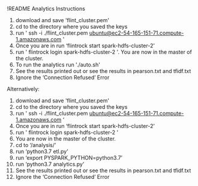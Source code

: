 !README
Analytics Instructions

1. download and save 'flint_cluster.pem'
2. cd to the directory where you saved the keys
3. run ' ssh -i ./flint_cluster.pem ubuntu@ec2-54-165-151-71.compute-1.amazonaws.com '
4. Once you are in run ‘flintrock start spark-hdfs-cluster-2’
5. run ' flintrock login spark-hdfs-cluster-2 '. You are now in the master of the cluster.
6. To run the analytics run './auto.sh'
7. See the results printed out or see the results in pearson.txt and tfidf.txt
8. Ignore the ‘Connection Refused’ Error

Alternatively:
1. download and save 'flint_cluster.pem'
2. cd to the directory where you saved the keys
3. run ' ssh -i ./flint_cluster.pem ubuntu@ec2-54-165-151-71.compute-1.amazonaws.com ‘
4. Once you are in run ‘flintrock start spark-hdfs-cluster-2’
5. run ' flintrock login spark-hdfs-cluster-2 '
6. You are now in the master of the cluster.
7. cd to ‘/analysis/’
8. run ‘python3.7 etl.py’
9. run ‘export PYSPARK_PYTHON=python3.7’
10. run ‘python3.7 analytics.py’
11. See the results printed out or see the results in pearson.txt and tfidf.txt
12. Ignore the ‘Connection Refused’ Error

